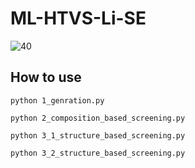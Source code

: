 # ML-HTVS-Li-SE

![40](https://user-images.githubusercontent.com/127708528/231926233-2e95b610-b8d0-41b6-bdfb-9aece7d0ed9e.png)


## How to use
```
python 1_genration.py

python 2_composition_based_screening.py

python 3_1_structure_based_screening.py

python 3_2_structure_based_screening.py
```
